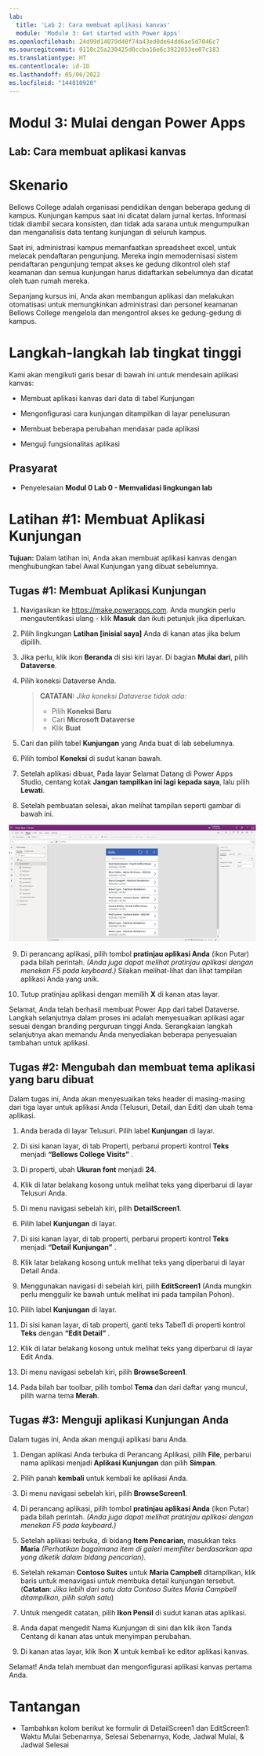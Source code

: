 ```yaml
---
lab:
  title: 'Lab 2: Cara membuat aplikasi kanvas'
  module: 'Module 3: Get started with Power Apps'
ms.openlocfilehash: 24d99d14079d40f74a43ed0de64dd6ae5d7046c7
ms.sourcegitcommit: 0118c25a230425d0ccba16e6c3922053ee07c183
ms.translationtype: HT
ms.contentlocale: id-ID
ms.lasthandoff: 05/06/2022
ms.locfileid: "144810920"
---
```

# <a name="module-3-get-started-with-power-apps"></a>Modul 3: Mulai dengan Power Apps
## <a name="lab-how-to-build-a-canvas-app"></a>Lab: Cara membuat aplikasi kanvas

# <a name="scenario"></a>Skenario

Bellows College adalah organisasi pendidikan dengan beberapa gedung di kampus. Kunjungan kampus saat ini dicatat dalam jurnal kertas. Informasi tidak diambil secara konsisten, dan tidak ada sarana untuk mengumpulkan dan menganalisis data tentang kunjungan di seluruh kampus.

Saat ini, administrasi kampus memanfaatkan spreadsheet excel, untuk melacak pendaftaran pengunjung. Mereka ingin memodernisasi sistem pendaftaran pengunjung tempat akses ke gedung dikontrol oleh staf keamanan dan semua kunjungan harus didaftarkan sebelumnya dan dicatat oleh tuan rumah mereka.

Sepanjang kursus ini, Anda akan membangun aplikasi dan melakukan otomatisasi untuk memungkinkan administrasi dan personel keamanan Bellows College mengelola dan mengontrol akses ke gedung-gedung di kampus.

# <a name="high-level-lab-steps"></a>Langkah-langkah lab tingkat tinggi

Kami akan mengikuti garis besar di bawah ini untuk mendesain aplikasi kanvas:

-   Membuat aplikasi kanvas dari data di tabel Kunjungan

-   Mengonfigurasi cara kunjungan ditampilkan di layar penelusuran

-   Membuat beberapa perubahan mendasar pada aplikasi

-   Menguji fungsionalitas aplikasi

## <a name="prerequisites"></a>Prasyarat

-   Penyelesaian **Modul 0 Lab 0 - Memvalidasi lingkungan lab**

# <a name="exercise-1-create-visits-app"></a>Latihan \#1: Membuat Aplikasi Kunjungan

**Tujuan:** Dalam latihan ini, Anda akan membuat aplikasi kanvas dengan menghubungkan tabel Awal Kunjungan yang dibuat sebelumnya.

## <a name="task-1-create-a-visits-app"></a>Tugas \#1: Membuat Aplikasi Kunjungan

1.  Navigasikan ke <https://make.powerapps.com>. Anda mungkin perlu mengautentikasi ulang - klik **Masuk** dan ikuti petunjuk jika diperlukan.

2.  Pilih lingkungan **Latihan [inisial saya]** Anda di kanan atas jika belum dipilih.

3.  Jika perlu, klik ikon **Beranda** di sisi kiri layar. Di bagian **Mulai dari**, pilih **Dataverse**.

4.  Pilih koneksi Dataverse Anda. 

    >   **CATATAN:** *Jika koneksi Dataverse tidak ada:*
    >   -   Pilih **Koneksi Baru**
    >   -   Cari **Microsoft Dataverse**
    >   -   Klik **Buat**

5.  Cari dan pilih tabel **Kunjungan** yang Anda buat di lab sebelumnya.

6.  Pilih tombol **Koneksi** di sudut kanan bawah.

7.  Setelah aplikasi dibuat, Pada layar Selamat Datang di Power Apps Studio, centang kotak **Jangan tampilkan ini lagi kepada saya**, lalu pilih **Lewati**.

8.  Setelah pembuatan selesai, akan melihat tampilan seperti gambar di bawah ini.

![Aplikasi kanvas dibuat dari data Kunjungan.](media/2-canvas-app-from-data.png)

9. Di perancang aplikasi, pilih tombol **pratinjau aplikasi Anda** (ikon Putar) pada bilah perintah. *(Anda juga dapat melihat pratinjau aplikasi dengan menekan F5 pada keyboard.)* Silakan melihat-lihat dan lihat tampilan aplikasi Anda yang unik.

10. Tutup pratinjau aplikasi dengan memilih **X** di kanan atas layar.

Selamat, Anda telah berhasil membuat Power App dari tabel Dataverse. Langkah selanjutnya dalam proses ini adalah menyesuaikan aplikasi agar sesuai dengan branding perguruan tinggi Anda. Serangkaian langkah selanjutnya akan memandu Anda menyediakan beberapa penyesuaian tambahan untuk aplikasi.

## <a name="task-2-modify-and-theme-the-newly-created-app"></a>Tugas \#2: Mengubah dan membuat tema aplikasi yang baru dibuat

Dalam tugas ini, Anda akan menyesuaikan teks header di masing-masing dari tiga layar untuk aplikasi Anda (Telusuri, Detail, dan Edit) dan ubah tema aplikasi.

1.  Anda berada di layar Telusuri. Pilih label **Kunjungan** di layar.

3.  Di sisi kanan layar, di tab Properti, perbarui properti kontrol **Teks** menjadi **“Bellows College Visits”** .

4. Di properti, ubah **Ukuran font** menjadi **24**.

4.  Klik di latar belakang kosong untuk melihat teks yang diperbarui di layar Telusuri Anda.

5.  Di menu navigasi sebelah kiri, pilih **DetailScreen1**.

5.  Pilih label **Kunjungan** di layar.

6.  Di sisi kanan layar, di tab properti, perbarui properti kontrol **Teks** menjadi **“Detail Kunjungan”** .

7.  Klik latar belakang kosong untuk melihat teks yang diperbarui di layar Detail Anda.

8.  Menggunakan navigasi di sebelah kiri, pilih **EditScreen1** (Anda mungkin perlu menggulir ke bawah untuk melihat ini pada tampilan Pohon).

9.  Pilih label **Kunjungan** di layar.

10.  Di sisi kanan layar, di tab properti, ganti teks Tabel1 di properti kontrol **Teks** dengan **“Edit Detail”** .

11.  Klik di latar belakang kosong untuk melihat teks yang diperbarui di layar Edit Anda.

12. Di menu navigasi sebelah kiri, pilih **BrowseScreen1**.

13. Pada bilah bar toolbar, pilih tombol **Tema** dan dari daftar yang muncul, pilih warna tema **Merah**.

## <a name="task-3-test-your-visits-app"></a>Tugas \#3: Menguji aplikasi Kunjungan Anda

Dalam tugas ini, Anda akan menguji aplikasi baru Anda.

1.  Dengan aplikasi Anda terbuka di Perancang Aplikasi, pilih **File**, perbarui nama aplikasi menjadi **Aplikasi Kunjungan** dan pilih **Simpan**.

2.  Pilih panah **kembali** untuk kembali ke aplikasi Anda.

3.  Di menu navigasi sebelah kiri, pilih **BrowseScreen1**.

4.  Di perancang aplikasi, pilih tombol **pratinjau aplikasi Anda** (ikon Putar) pada bilah perintah. *(Anda juga dapat melihat pratinjau aplikasi dengan menekan F5 pada keyboard.)*

4.  Setelah aplikasi terbuka, di bidang **Item Pencarian**, masukkan teks **Maria**
     *(Perhatikan bagaimana item di galeri memfilter berdasarkan apa yang diketik dalam bidang pencarian).*

5.  Setelah rekaman **Contoso Suites** untuk **Maria Campbell** ditampilkan, klik baris untuk menavigasi untuk membuka detail kunjungan tersebut. (**Catatan**: *Jika lebih dari satu data Contoso Suites Maria Campbell ditampilkan, pilih salah satu*)

6.  Untuk mengedit catatan, pilih **Ikon Pensil** di sudut kanan atas aplikasi.

7.  Anda dapat mengedit Nama Kunjungan di sini dan klik ikon Tanda Centang di kanan atas untuk menyimpan perubahan.

8.  Di kanan atas layar, klik Ikon **X** untuk kembali ke editor aplikasi kanvas.

Selamat! Anda telah membuat dan mengonfigurasi aplikasi kanvas pertama Anda.

# <a name="challenges"></a>Tantangan

-   Tambahkan kolom berikut ke formulir di DetailScreen1 dan EditScreen1: Waktu Mulai Sebenarnya, Selesai Sebenarnya, Kode, Jadwal Mulai, & Jadwal Selesai
